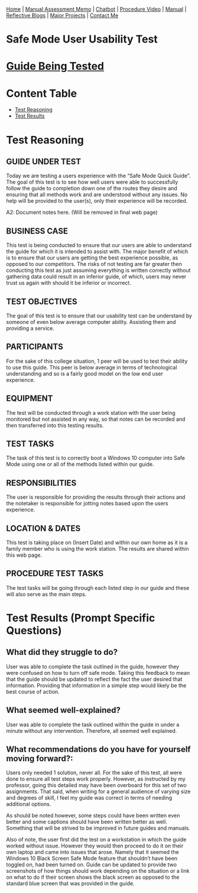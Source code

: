 [Home](index.md) | [Manual Assessment Memo](Charbroil_Grill_Manual_Memo.md) | [Chatbot](chatbot.md) | [Procedure Video](procedure_video.md) | [Manual](manual.md) | [Reflective Blogs](reflective_blogs.md) | [Major Projects](Major_Projects.md) | [Contact Me](Contact_Me.md)

# Safe Mode User Usability Test

# [Guide Being Tested](https://steven-grevera.github.io/ENC4265/Quick_Start_Guide.html)


# Content Table

- [Test Reasoning](#test-reasoning)
- [Test Results](#test-results-prompt-specific-questions)

# Test Reasoning 

## GUIDE UNDER TEST 

Today we are testing a users experience with the “Safe Mode Quick Guide”. The goal of this test is to see how well users were able to successfully follow the guide to completion down one of the routes they desire and ensuring that all methods work and are understood without any issues. No help will be provided to the user(s), only their experience will be recorded. 

A2: Document notes here. (Will be removed in final web page) 



## BUSINESS CASE 

This test is being conducted to ensure that our users are able to understand the guide for which it is intended to assist with. The major benefit of which is to ensure that our users are getting the best experience possible, as opposed to our competitors. The risks of not testing are far greater then conducting this test as just assuming everything is written correctly without gathering data could result in an inferior guide, of which, users may never trust us again with should it be inferior or incorrect. 



## TEST OBJECTIVES 

The goal of this test is to ensure that our usability test can be understand by someone of even below average computer ability. Assisting them and providing a service. 



## PARTICIPANTS 

For the sake of this college situation, 1 peer will be used to test their ability to use this guide. This peer is below average in terms of technological understanding and so is a fairly good model on the low end user experience. 

## EQUIPMENT 

The test will be conducted through a work station with the user being monitored but not assisted in any way, so that notes can be recorded and then transferred into this testing results. 

## TEST TASKS 

The task of this test is to correctly boot a Windows 10 computer into Safe Mode using one or all of the methods listed within our guide. 

## RESPONSIBILITIES 

The user is responsible for providing the results through their actions and the notetaker is responsible for jotting notes based upon the users experience. 

## LOCATION & DATES 

This test is taking place on (Insert Date) and within our own home as it is a family member who is using the work station. The results are shared within this web page.

## PROCEDURE TEST TASKS 

The test tasks will be going through each listed step in our guide and these will also serve as the main steps.

# Test Results (Prompt Specific Questions) 



## What did they struggle to do? 

User was able to complete the task outlined in the guide, however they were confused on how to turn off safe mode. Taking this feedback to mean that the guide should be updated to reflect the fact the user desired that information. Providing that information in a simple step would likely be the best course of action.

## What seemed well-explained? 

User was able to complete the task outlined within the guide in under a minute without any intervention. Therefore, all seemed well explained. 

## What recommendations do you have for yourself moving forward?: 

Users only needed 1 solution, never all. For the sake of this test, all were done to ensure all test steps work properly. However, as instructed by my professor, going this detailed may have been overboard for this set of two assignments. That said, when writing for a general audience of varying size and degrees of skill, I feel my guide was correct in terms of needing additional options. 

As should be noted however, some steps could have been written even better and some captions should have been written better as well. Something that will be strived to be improved in future guides and manuals. 

Also of note, the user first did the test on a workstation in which the guide worked without issue. However they would then proceed to do it on their own laptop and came into issues that arose. Namely that it seemed the Windows 10 Black Screen Safe Mode feature that shouldn’t have been toggled on, had been turned on. Guide can be updated to provide two screenshots of how things should work depending on the situation or a link on what to do if their screen shows the black screen as opposed to the standard blue screen that was provided in the guide.

